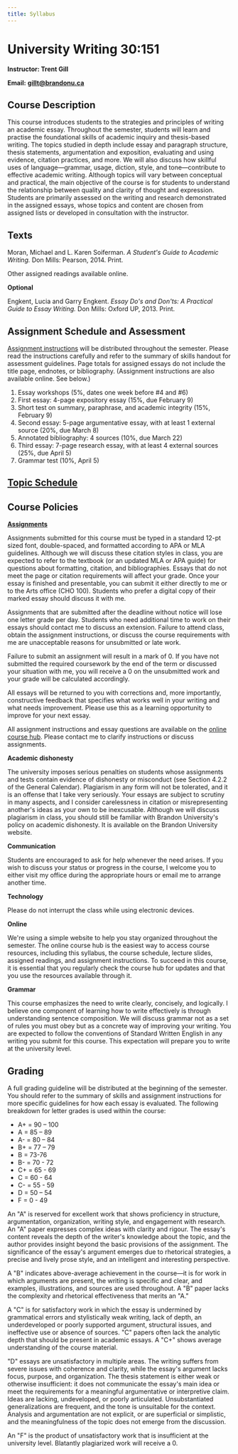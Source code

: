 ```yaml
---
title: Syllabus
---
```


# University Writing 30:151

**Instructor: Trent Gill**

**Email:** [**gillt@brandonu.ca**](mailto:gillt@brandonu.ca)

## Course Description

This course introduces students to the strategies and principles of writing an academic essay. Throughout the semester, students will learn and practise the foundational skills of academic inquiry and thesis-based writing. The topics studied in depth include essay and paragraph structure, thesis statements, argumentation and exposition, evaluating and using evidence, citation practices, and more. We will also discuss how skillful uses of language—grammar, usage, diction, style, and tone—contribute to effective academic writing. Although topics will vary between conceptual and practical, the main objective of the course is for students to understand the relationship between quality and clarity of thought and expression. Students are primarily assessed on the writing and research demonstrated in the assigned essays, whose topics and content are chosen from assigned lists or developed in consultation with the instructor.

## Texts

Moran, Michael and L. Karen Soiferman. _A Student&#39;s Guide to Academic Writing._ Don Mills: Pearson, 2014. Print.

Other assigned readings available online.

**Optional**

Engkent, Lucia and Garry Engkent. _Essay Do&#39;s and Don&#39;ts: A Practical Guide to Essay Writing._ Don Mills: Oxford UP, 2013. Print.

## Assignment Schedule and Assessment

[Assignment instructions](/assignments) will be distributed throughout the semester. Please read the instructions carefully and refer to the summary of skills handout for assessment guidelines. Page totals for assigned essays do not include the title page, endnotes, or bibliography. (Assignment instructions are also available online. See below.)

1. Essay workshops (5%, dates one week before #4 and #6)
2. First essay: 4-page expository essay (15%, due February 9)
3. Short test on summary, paraphrase, and academic integrity (15%, February 9)
4. Second essay: 5-page argumentative essay, with at least 1 external source (20%, due March 8)
5. Annotated bibliography: 4 sources (10%, due March 22)
6. Third essay: 7-page research essay, with at least 4 external sources (25%, due April 5)
7. Grammar test (10%, April 5)

## [Topic Schedule](/schedule)

## Course Policies

[**Assignments**](/assignments)

Assignments submitted for this course must be typed in a standard 12-pt sized font, double-spaced, and formatted according to APA or MLA guidelines. Although we will discuss these citation styles in class, you are expected to refer to the textbook (or an updated MLA or APA guide) for questions about formatting, citation, and bibliographies. Essays that do not meet the page or citation requirements will affect your grade. Once your essay is finished and presentable, you can submit it either directly to me or to the Arts office (CHO 100). Students who prefer a digital copy of their marked essay should discuss it with me.

Assignments that are submitted after the deadline without notice will lose one letter grade per day. Students who need additional time to work on their essays should contact me to discuss an extension. Failure to attend class, obtain the assignment instructions, or discuss the course requirements with me are unacceptable reasons for unsubmitted or late work.

Failure to submit an assignment will result in a mark of 0. If you have not submitted the required coursework by the end of the term or discussed your situation with me, you will receive a 0 on the unsubmitted work and your grade will be calculated accordingly.

All essays will be returned to you with corrections and, more importantly, constructive feedback that specifies what works well in your writing and what needs improvement. Please use this as a learning opportunity to improve for your next essay. 

All assignment instructions and essay questions are available on the [online course hub](/assignments). Please contact me to clarify instructions or discuss assignments. 

**Academic dishonesty**

The university imposes serious penalties on students whose assignments and tests contain evidence of dishonesty or misconduct (see Section 4.2.2 of the General Calendar). Plagiarism in any form will not be tolerated, and it is an offense that I take very seriously. Your essays are subject to scrutiny in many aspects, and I consider carelessness in citation or misrepresenting another&#39;s ideas as your own to be inexcusable. Although we will discuss plagiarism in class, you should still be familiar with Brandon University&#39;s policy on academic dishonesty. It is available on the Brandon University website.

**Communication**

Students are encouraged to ask for help whenever the need arises. If you wish to discuss your status or progress in the course, I welcome you to either visit my office during the appropriate hours or email me to arrange another time.

**Technology**

Please do not interrupt the class while using electronic devices.

**Online**

We&#39;re using a simple website to help you stay organized throughout the semester. The online course hub is the easiest way to access course resources, including this syllabus, the course schedule, lecture slides, assigned readings, and assignment instructions. To succeed in this course, it is essential that you regularly check the course hub for updates and that you use the resources available through it. 

**Grammar**

This course emphasizes the need to write clearly, concisely, and logically. I believe one component of learning how to write effectively is through understanding sentence composition. We will discuss grammar not as a set of rules you must obey but as a concrete way of improving your writing. You are expected to follow the conventions of Standard Written English in any writing you submit for this course. This expectation will prepare you to write at the university level.

## Grading

A full grading guideline will be distributed at the beginning of the semester. You should refer to the summary of skills and assignment instructions for more specific guidelines for how each essay is evaluated. The following breakdown for letter grades is used within the course:

* A+ = 90 – 100  
* A = 85 – 89  
* A- = 80 – 84                        
* B+ = 77 – 79 
* B = 73-76
* B- = 70 - 72
* C+ = 65 - 69
* C =  60 - 64 
* C- = 55 - 59
* D = 50 – 54
* F = 0 - 49

An &quot;A&quot; is reserved for excellent work that shows proficiency in structure, argumentation, organization, writing style, and engagement with research.  An &quot;A&quot; paper expresses complex ideas with clarity and rigour. The essay&#39;s content reveals the depth of the writer&#39;s knowledge about the topic, and the author provides insight beyond the basic provisions of the assignment. The significance of the essay&#39;s argument emerges due to rhetorical strategies, a precise and lively prose style, and an intelligent and interesting perspective.

A &quot;B&quot; indicates above-average achievement in the course—it is for work in which arguments are present, the writing is specific and clear, and examples, illustrations, and sources are used throughout. A &quot;B&quot; paper lacks the complexity and rhetorical effectiveness that merits an &quot;A.&quot;

A &quot;C&quot; is for satisfactory work in which the essay is undermined by grammatical errors and stylistically weak writing, lack of depth, an underdeveloped or poorly supported argument, structural issues, and ineffective use or absence of sources. &quot;C&quot; papers often lack the analytic depth that should be present in academic essays. A &quot;C+&quot; shows average understanding of the course material.

&quot;D&quot; essays are unsatisfactory in multiple areas. The writing suffers from severe issues with coherence and clarity, while the essay&#39;s argument lacks focus, purpose, and organization. The thesis statement is either weak or otherwise insufficient: it does not communicate the essay&#39;s main idea or meet the requirements for a meaningful argumentative or interpretive claim. Ideas are lacking, undeveloped, or poorly articulated. Unsubstantiated generalizations are frequent, and the tone is unsuitable for the context. Analysis and argumentation are not explicit, or are superficial or simplistic, and the meaningfulness of the topic does not emerge from the discussion.

An &quot;F&quot; is the product of unsatisfactory work that is insufficient at the university level.  Blatantly plagiarized work will receive a 0.